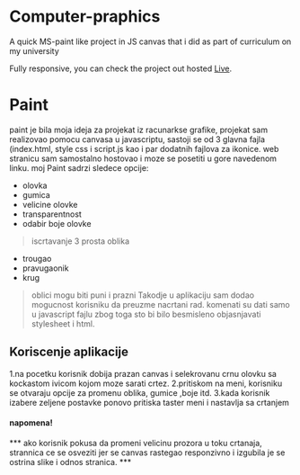 # Computer-praphics
A quick MS-paint like project in JS canvas that i did as part of curriculum on my university


Fully responsive,
you can check the project out hosted [Live](https://rg.petronijevicm.com/).


# Paint
paint je bila moja ideja za projekat iz racunarkse grafike, projekat sam realizovao pomocu canvasa u javascriptu, sastoji se od 3 glavna fajla (index.html, style css i script.js kao i par dodatnih fajlova za ikonice. web stranicu sam samostalno hostovao i moze se posetiti u gore navedenom linku. moj Paint sadrzi sledece opcije: 
+ olovka
+ gumica
+ velicine olovke
+ transparentnost
+ odabir boje olovke
>iscrtavanje 3 prosta oblika
+ trougao
+ pravugaonik
+ krug
>oblici mogu biti puni i prazni
Takodje u aplikaciju sam dodao mogucnost korisniku da preuzme nacrtani rad. komenati su dati samo u javascript fajlu zbog toga sto bi bilo besmisleno objasnjavati stylesheet i html.

## Koriscenje aplikacije
1.na pocetku korisnik dobija prazan canvas i selekrovanu crnu olovku sa kockastom ivicom kojom moze sarati crtez.
2.pritiskom na meni, korisniku se otvaraju opcije za promenu oblika, gumice ,boje itd.
3.kada korisnik izabere zeljene postavke ponovo pritiska taster meni i nastavlja sa crtanjem

#### napomena!
*** ako korisnik pokusa da promeni velicinu prozora u toku crtanaja, strannica ce se osveziti jer se  canvas rastegao responzivno i izgubila je se ostrina slike i odnos stranica. ***
